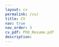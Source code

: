 ```yaml
---
layout: cv
permalink: /cv/
title: CV
nav: true
nav_order: 3
cv_pdf: PhD_Resume.pdf
description: 
---
```

